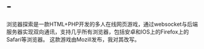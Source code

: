 # -
浏览器探索是一款HTML+PHP开发的多人在线网页游戏，通过websocket与后端服务器实现双向通讯，支持几乎所有浏览器，包括安卓和IOS上的Firefox上的Safari等浏览器。 这款游戏由Mozill发布，我对其改写。
